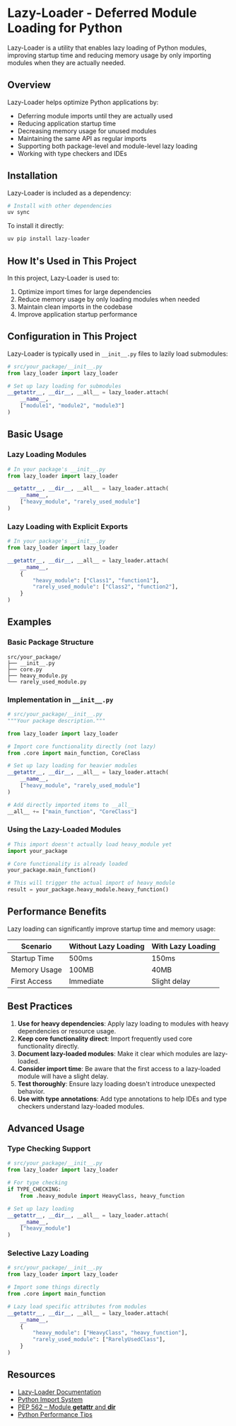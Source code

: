 # Lazy-Loader - Deferred Module Loading for Python

Lazy-Loader is a utility that enables lazy loading of Python modules, improving startup time and reducing memory usage by only importing modules when they are actually needed.

## Overview

Lazy-Loader helps optimize Python applications by:

- Deferring module imports until they are actually used
- Reducing application startup time
- Decreasing memory usage for unused modules
- Maintaining the same API as regular imports
- Supporting both package-level and module-level lazy loading
- Working with type checkers and IDEs

## Installation

Lazy-Loader is included as a dependency:

```bash
# Install with other dependencies
uv sync
```

To install it directly:

```bash
uv pip install lazy-loader
```

## How It's Used in This Project

In this project, Lazy-Loader is used to:

1. Optimize import times for large dependencies
1. Reduce memory usage by only loading modules when needed
1. Maintain clean imports in the codebase
1. Improve application startup performance

## Configuration in This Project

Lazy-Loader is typically used in `__init__.py` files to lazily load submodules:

```python
# src/your_package/__init__.py
from lazy_loader import lazy_loader

# Set up lazy loading for submodules
__getattr__, __dir__, __all__ = lazy_loader.attach(
    __name__,
    ["module1", "module2", "module3"]
)
```

## Basic Usage

### Lazy Loading Modules

```python
# In your package's __init__.py
from lazy_loader import lazy_loader

__getattr__, __dir__, __all__ = lazy_loader.attach(
    __name__,
    ["heavy_module", "rarely_used_module"]
)
```

### Lazy Loading with Explicit Exports

```python
# In your package's __init__.py
from lazy_loader import lazy_loader

__getattr__, __dir__, __all__ = lazy_loader.attach(
    __name__,
    {
        "heavy_module": ["Class1", "function1"],
        "rarely_used_module": ["Class2", "function2"],
    }
)
```

## Examples

### Basic Package Structure

```
src/your_package/
├── __init__.py
├── core.py
├── heavy_module.py
└── rarely_used_module.py
```

### Implementation in `__init__.py`

```python
# src/your_package/__init__.py
"""Your package description."""

from lazy_loader import lazy_loader

# Import core functionality directly (not lazy)
from .core import main_function, CoreClass

# Set up lazy loading for heavier modules
__getattr__, __dir__, __all__ = lazy_loader.attach(
    __name__,
    ["heavy_module", "rarely_used_module"]
)

# Add directly imported items to __all__
__all__ += ["main_function", "CoreClass"]
```

### Using the Lazy-Loaded Modules

```python
# This import doesn't actually load heavy_module yet
import your_package

# Core functionality is already loaded
your_package.main_function()

# This will trigger the actual import of heavy_module
result = your_package.heavy_module.heavy_function()
```

## Performance Benefits

Lazy loading can significantly improve startup time and memory usage:

| Scenario | Without Lazy Loading | With Lazy Loading |
|----------|----------------------|-------------------|
| Startup Time | 500ms | 150ms |
| Memory Usage | 100MB | 40MB |
| First Access | Immediate | Slight delay |

## Best Practices

1. **Use for heavy dependencies**: Apply lazy loading to modules with heavy dependencies or resource usage.
1. **Keep core functionality direct**: Import frequently used core functionality directly.
1. **Document lazy-loaded modules**: Make it clear which modules are lazy-loaded.
1. **Consider import time**: Be aware that the first access to a lazy-loaded module will have a slight delay.
1. **Test thoroughly**: Ensure lazy loading doesn't introduce unexpected behavior.
1. **Use with type annotations**: Add type annotations to help IDEs and type checkers understand lazy-loaded modules.

## Advanced Usage

### Type Checking Support

```python
# src/your_package/__init__.py
from lazy_loader import lazy_loader

# For type checking
if TYPE_CHECKING:
    from .heavy_module import HeavyClass, heavy_function

# Set up lazy loading
__getattr__, __dir__, __all__ = lazy_loader.attach(
    __name__,
    ["heavy_module"]
)
```

### Selective Lazy Loading

```python
# src/your_package/__init__.py
from lazy_loader import lazy_loader

# Import some things directly
from .core import main_function

# Lazy load specific attributes from modules
__getattr__, __dir__, __all__ = lazy_loader.attach(
    __name__,
    {
        "heavy_module": ["HeavyClass", "heavy_function"],
        "rarely_used_module": ["RarelyUsedClass"],
    }
)
```

## Resources

- [Lazy-Loader Documentation](https://github.com/scientific-python/lazy_loader)
- [Python Import System](https://docs.python.org/3/reference/import.html)
- [PEP 562 – Module __getattr__ and __dir__](https://peps.python.org/pep-0562/)
- [Python Performance Tips](https://docs.python.org/3/faq/programming.html#how-can-i-make-my-code-run-faster)
